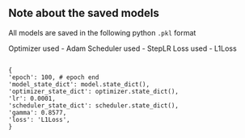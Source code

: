 ## Note about the saved models

All models are saved in the following python `.pkl` format

Optimizer used - Adam
Scheduler used - StepLR
Loss used - L1Loss

```

{
'epoch': 100, # epoch end
'model_state_dict': model.state_dict(),
'optimizer_state_dict': optimizer.state_dict(),
'lr': 0.0001,
'scheduler_state_dict': scheduler.state_dict(),
'gamma': 0.8577,
'loss': 'L1Loss',
}

```